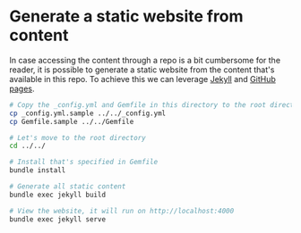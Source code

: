 # Generate a static website from content

In case accessing the content through a repo is a bit cumbersome for the reader, it is possible to generate a static website from the content that's available in this repo. To achieve this we can leverage [Jekyll](https://jekyllrb.com/) and [GitHub pages](https://docs.github.com/en/pages/getting-started-with-github-pages/about-github-pages#static-site-generators). 

```bash
# Copy the _config.yml and Gemfile in this directory to the root director
cp _config.yml.sample ../../_config.yml
cp Gemfile.sample ../../Gemfile

# Let's move to the root directory
cd ../../

# Install that's specified in Gemfile
bundle install

# Generate all static content
bundle exec jekyll build

# View the website, it will run on http://localhost:4000
bundle exec jekyll serve
```